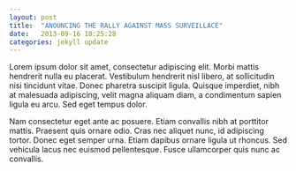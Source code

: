 ```yaml
---
layout: post
title:  "ANOUNCING THE RALLY AGAINST MASS SURVEILLACE"
date:   2013-09-16 18:25:28
categories: jekyll update
---
```


Lorem ipsum dolor sit amet, consectetur adipiscing elit. Morbi mattis hendrerit nulla eu placerat. Vestibulum hendrerit nisl libero, at sollicitudin nisi tincidunt vitae. Donec pharetra suscipit ligula. Quisque imperdiet, nibh at malesuada adipiscing, velit magna aliquam diam, a condimentum sapien ligula eu arcu. Sed eget tempus dolor. 

Nam consectetur eget ante ac posuere. Etiam convallis nibh at porttitor mattis. Praesent quis ornare odio. Cras nec aliquet nunc, id adipiscing tortor. Donec eget semper urna. Etiam dapibus ornare ligula ut rhoncus. Sed vehicula lacus nec euismod pellentesque. Fusce ullamcorper quis nunc ac convallis.